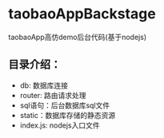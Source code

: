 # taobaoAppBackstage
taobaoApp高仿demo后台代码(基于nodejs)

目录介绍：
-----
* db: 数据库连接
* router: 路由请求处理
* sql语句：后台数据库sql文件
* static：数据库存储的静态资源
* index.js: nodejs入口文件
